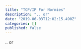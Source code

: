 ```yaml
---
title: "TCP/IP For Normies"
description: ".. or"
date: "2019-06-03T12:02:15.490Z"
categories: []
published: false
---
```


.. or
